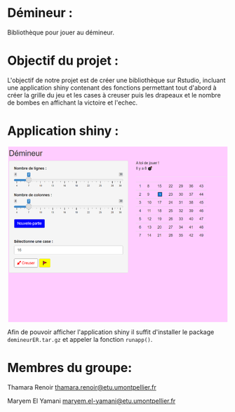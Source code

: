 # Démineur :

Bibliothèque pour jouer au démineur.

# Objectif du projet :

L'objectif de notre projet est de créer une bibliothèque sur Rstudio, incluant une application shiny contenant des fonctions permettant tout d'abord à créer la grille du jeu et les cases à creuser puis les drapeaux et le nombre de bombes en affichant la victoire et l'echec.



# Application shiny :

<p align="center">
<img src="Capturejeu.PNG" style="vertical-align:middle" width="500" height='400' class='center'>
</p>


Afin de pouvoir afficher l'application shiny il suffit d'installer le package `demineurER.tar.gz` et appeler la fonction `runapp()`.





# Membres du groupe:

Thamara Renoir  thamara.renoir@etu.umontpellier.fr

Maryem El Yamani  maryem.el-yamani@etu.umontpellier.fr
